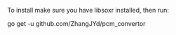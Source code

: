 To install make sure you have libsoxr installed, then run:

go get -u github.com/ZhangJYd/pcm_convertor

